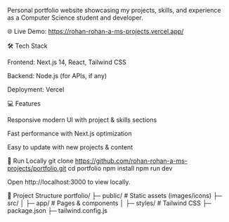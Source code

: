 Personal portfolio website showcasing my projects, skills, and experience as a Computer Science student and developer.

🌐 Live Demo: https://rohan-rohan-a-ms-projects.vercel.app/

🛠 Tech Stack

Frontend: Next.js 14, React, Tailwind CSS

Backend: Node.js (for APIs, if any)

Deployment: Vercel

💻 Features

Responsive modern UI with project & skills sections

Fast performance with Next.js optimization

Easy to update with new projects & content

🚀 Run Locally
git clone https://github.com/rohan-rohan-a-ms-projects/portfolio.git
cd portfolio
npm install
npm run dev


Open http://localhost:3000
 to view locally.

📂 Project Structure
portfolio/
├─ public/         # Static assets (images/icons)
├─ src/
│  ├─ app/         # Pages & components
│  ├─ styles/      # Tailwind CSS
├─ package.json
├─ tailwind.config.js
